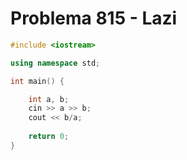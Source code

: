 # Problema 815 - Lazi
```c++
#include <iostream>

using namespace std;

int main() {

    int a, b;
    cin >> a >> b;
    cout << b/a;
    
    return 0;
}
```
